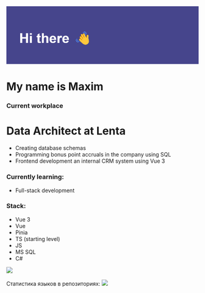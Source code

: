 <img src="https://github.com/AustinTrueFalse/AustinTrueFalse/blob/main/header.png?raw=true" alt="альтернативный текст">

# My name is Maxim

### Current workplace
# Data Architect at Lenta
- Creating database schemas
- Programming bonus point accruals in the company using SQL
- Frontend development an internal CRM system using Vue 3


### Currently learning:
- Full-stack development

### Stack:
- Vue 3
- Vue
- Pinia
- TS (starting level)
- JS
- MS SQL
- C#

![](https://github-profile-summary-cards.vercel.app/api/cards/profile-details?username=AustinTrueFalse&theme=dark)

Статистика языков в репозиториях:
![](https://github-profile-summary-cards.vercel.app/api/cards/repos-per-language?username=AustinTrueFalse&theme=dark)
